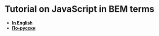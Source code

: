 # Tutorial on JavaScript in BEM terms

 * [**In English**](https://github.com/bem/bem-js-tutorial/blob/master/00-Intro/00-Intro.en.md)
 * [**По-русски**](https://github.com/bem/bem-js-tutorial/blob/master/00-Intro/00-Intro.ru.md)
